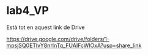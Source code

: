 # lab4_VP

Està tot en aquest link de Drive

https://drive.google.com/drive/folders/1-mpsjSQ0ETlvY8nrInTq_FUAIFcWIOxA?usp=share_link
